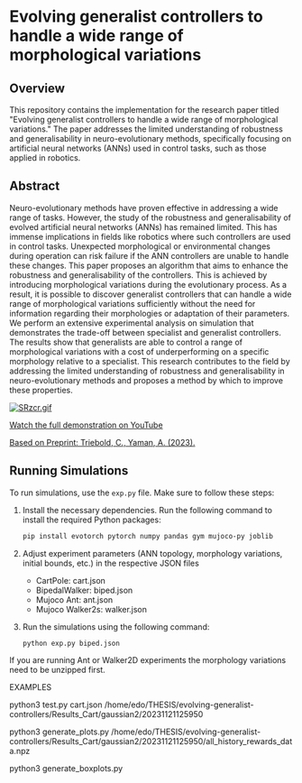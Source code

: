 # Evolving generalist controllers to handle a wide range of morphological variations

## Overview

This repository contains the implementation for the research paper titled "Evolving generalist controllers to handle a wide range of morphological variations." The paper addresses the limited understanding of robustness and generalisability in neuro-evolutionary methods, specifically focusing on artificial neural networks (ANNs) used in control tasks, such as those applied in robotics.

## Abstract

Neuro-evolutionary methods have proven effective in addressing a wide range of tasks. However, the study of the robustness and generalisability of evolved artificial neural networks (ANNs) has remained limited. This has immense implications in fields like robotics where such controllers are used in control tasks. Unexpected morphological or environmental changes during operation can risk failure if the ANN controllers are unable to handle these changes. This paper proposes an algorithm that aims to enhance the robustness and generalisability of the controllers. This is achieved by introducing morphological variations during the evolutionary process. As a result, it is possible to discover generalist controllers that can handle a wide range of morphological variations sufficiently without the need for information regarding their morphologies or adaptation of their parameters. We perform an extensive experimental analysis on simulation that demonstrates the trade-off between specialist and generalist controllers. The results show that generalists are able to control a range of morphological variations with a cost of underperforming on a specific morphology relative to a specialist. This research contributes to the field by addressing the limited understanding of robustness and generalisability in neuro-evolutionary methods and proposes a method by which to improve these properties.

[![SRzcr.gif](https://s5.gifyu.com/images/SRzcr.gif)](https://gifyu.com/image/SRzcr)
  
[Watch the full demonstration on YouTube](https://www.youtube.com/watch?v=eew4X5gBvLQ&t=13s&ab_channel=WorkingMango)

[Based on Preprint: Triebold, C., Yaman, A. (2023).](https://arxiv.org/abs/2309.10201)

## Running Simulations

To run simulations, use the `exp.py` file. Make sure to follow these steps:

1. Install the necessary dependencies. Run the following command to install the required Python packages:

    ```bash
    pip install evotorch pytorch numpy pandas gym mujoco-py joblib
    ```
2. Adjust experiment parameters (ANN topology, morphology variations, initial bounds, etc.) in the respective JSON files
   - CartPole: cart.json
   - BipedalWalker: biped.json
   - Mujoco Ant: ant.json
   - Mujoco Walker2s: walker.json

2. Run the simulations using the following command:

    ```bash
    python exp.py biped.json
    ```
If you are running Ant or Walker2D experiments the morphology variations need to be unzipped first.



EXAMPLES

python3 test.py cart.json /home/edo/THESIS/evolving-generalist-controllers/Results_Cart/gaussian2/20231121125950

python3 generate_plots.py /home/edo/THESIS/evolving-generalist-controllers/Results_Cart/gaussian2/20231121125950/all_history_rewards_data.npz

python3 generate_boxplots.py


